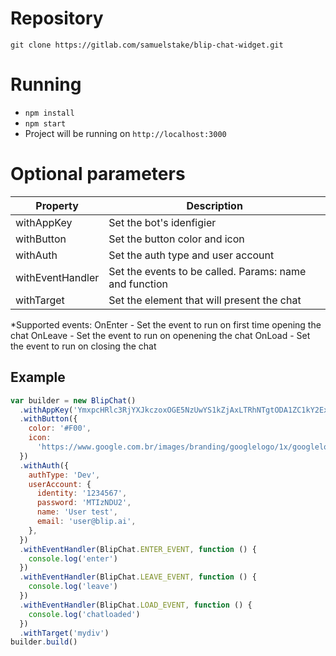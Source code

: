 # Repository

`git clone https://gitlab.com/samuelstake/blip-chat-widget.git`

# Running

* `npm install`
* `npm start`
* Project will be running on `http://localhost:3000`

# Optional parameters

| Property          | Description                                         |
| ----------------- | --------------------------------------------------- |
| withAppKey        | Set the bot's idenfigier                            |
| withButton        | Set the button color and icon                       |
| withAuth          | Set the auth type and user account                  |
| withEventHandler  | Set the events to be called. Params: name and function |
| withTarget        | Set the element that will present the chat          |

*Supported events:
OnEnter - Set the event to run on first time opening the chat
OnLeave - Set the event to run on openening the chat
OnLoad  - Set the event to run on closing the chat

## Example

```js
var builder = new BlipChat()
  .withAppKey('YmxpcHRlc3RjYXJkczoxOGE5NzUwYS1kZjAxLTRhNTgtODA1ZC1kY2ExYmI2NTBmZjk=')
  .withButton({
    color: '#F00',
    icon:
      'https://www.google.com.br/images/branding/googlelogo/1x/googlelogo_color_272x92dp.png',
  })
  .withAuth({
    authType: 'Dev',
    userAccount: {
      identity: '1234567',
      password: 'MTIzNDU2',
      name: 'User test',
      email: 'user@blip.ai',
    },
  })
  .withEventHandler(BlipChat.ENTER_EVENT, function () {
    console.log('enter')
  })
  .withEventHandler(BlipChat.LEAVE_EVENT, function () {
    console.log('leave')
  })
  .withEventHandler(BlipChat.LOAD_EVENT, function () {
    console.log('chatloaded')
  })
  .withTarget('mydiv')
builder.build()
```
